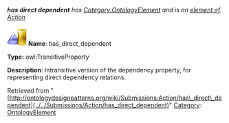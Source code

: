 ___has direct dependent__ has [Category:OntologyElement](../../Category/OntologyElement "Category:OntologyElement") and is an [element of](../../Property/ElementOf "Property:ElementOf") [Action](../../Submissions/Action "Submissions:Action")_


  




[![ObjectProperty](../../images/thumb/c/c3/ObjectProperty.gif/45px-ObjectProperty.gif)](../../Image/ObjectProperty.gif "ObjectProperty")
__Name__: has\_direct\_dependent 


__Type:__ owl:TransitiveProperty 


__Description__: Intransitive version of the dependency property, for representing direct dependency relations. 





Retrieved from "[http://ontologydesignpatterns.org/wiki/Submissions:Action/has\_direct\_dependent](../../Submissions/Action/has_direct_dependent)"
 [Category](http://ontologydesignpatterns.org/wiki/Special:Categories "Special:Categories"): [OntologyElement](../../Category/OntologyElement "Category:OntologyElement")